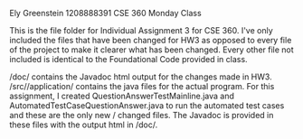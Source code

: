 Ely Greenstein
1208888391
CSE 360 Monday Class

This is the file folder for Individual Assignment 3 for CSE 360.
I've only included the files that have been changed for HW3 as opposed
to every file of the project to make it clearer what has been changed.
Every other file not included is identical to the Foundational Code
provided in class.

/doc/ contains the Javadoc html output for the changes made in HW3.
/src//application/ contains the java files for the actual program.
For this assignment, I created QuestionAnswerTestMainline.java and
AutomatedTestCaseQuestionAnswer.java to run the automated test cases
and these are the only new / changed files. The Javadoc is provided
in these files with the output html in /doc/.
